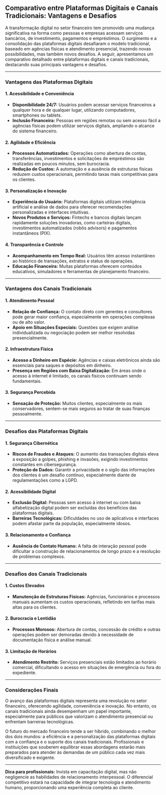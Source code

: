 ## Comparativo entre Plataformas Digitais e Canais Tradicionais: Vantagens e Desafios

A transformação digital no setor financeiro tem promovido uma mudança significativa na forma como pessoas e empresas acessam serviços bancários, de investimento, pagamentos e empréstimos. O surgimento e a consolidação das plataformas digitais desafiaram o modelo tradicional, baseado em agências físicas e atendimento presencial, trazendo novas possibilidades, mas também novos desafios. A seguir, apresentamos um comparativo detalhado entre plataformas digitais e canais tradicionais, destacando suas principais vantagens e desafios.

---

### Vantagens das Plataformas Digitais

#### 1. **Acessibilidade e Conveniência**
- **Disponibilidade 24/7:** Usuários podem acessar serviços financeiros a qualquer hora e de qualquer lugar, utilizando computadores, smartphones ou tablets.
- **Inclusão Financeira:** Pessoas em regiões remotas ou sem acesso fácil a agências físicas podem utilizar serviços digitais, ampliando o alcance do sistema financeiro.

#### 2. **Agilidade e Eficiência**
- **Processos Automatizados:** Operações como abertura de contas, transferências, investimentos e solicitações de empréstimos são realizadas em poucos minutos, sem burocracia.
- **Redução de Custos:** A automação e a ausência de estruturas físicas reduzem custos operacionais, permitindo taxas mais competitivas para os clientes.

#### 3. **Personalização e Inovação**
- **Experiência do Usuário:** Plataformas digitais utilizam inteligência artificial e análise de dados para oferecer recomendações personalizadas e interfaces intuitivas.
- **Novos Produtos e Serviços:** Fintechs e bancos digitais lançam rapidamente soluções inovadoras, como carteiras digitais, investimentos automatizados (robôs advisors) e pagamentos instantâneos (PIX).

#### 4. **Transparência e Controle**
- **Acompanhamento em Tempo Real:** Usuários têm acesso instantâneo ao histórico de transações, extratos e status de operações.
- **Educação Financeira:** Muitas plataformas oferecem conteúdos educativos, simuladores e ferramentas de planejamento financeiro.

---

### Vantagens dos Canais Tradicionais

#### 1. **Atendimento Pessoal**
- **Relação de Confiança:** O contato direto com gerentes e consultores pode gerar maior confiança, especialmente em operações complexas ou de alto valor.
- **Apoio em Situações Especiais:** Questões que exigem análise individualizada ou negociação podem ser melhor resolvidas presencialmente.

#### 2. **Infraestrutura Física**
- **Acesso a Dinheiro em Espécie:** Agências e caixas eletrônicos ainda são essenciais para saques e depósitos em dinheiro.
- **Presença em Regiões com Baixa Digitalização:** Em áreas onde o acesso à internet é limitado, os canais físicos continuam sendo fundamentais.

#### 3. **Segurança Percebida**
- **Sensação de Proteção:** Muitos clientes, especialmente os mais conservadores, sentem-se mais seguros ao tratar de suas finanças pessoalmente.

---

### Desafios das Plataformas Digitais

#### 1. **Segurança Cibernética**
- **Riscos de Fraudes e Ataques:** O aumento das transações digitais eleva a exposição a golpes, phishing e invasões, exigindo investimentos constantes em cibersegurança.
- **Proteção de Dados:** Garantir a privacidade e o sigilo das informações dos clientes é um desafio contínuo, especialmente diante de regulamentações como a LGPD.

#### 2. **Acessibilidade Digital**
- **Exclusão Digital:** Pessoas sem acesso à internet ou com baixa alfabetização digital podem ser excluídas dos benefícios das plataformas digitais.
- **Barreiras Tecnológicas:** Dificuldades no uso de aplicativos e interfaces podem afastar parte da população, especialmente idosos.

#### 3. **Relacionamento e Confiança**
- **Ausência de Contato Humano:** A falta de interação pessoal pode dificultar a construção de relacionamentos de longo prazo e a resolução de problemas complexos.

---

### Desafios dos Canais Tradicionais

#### 1. **Custos Elevados**
- **Manutenção de Estruturas Físicas:** Agências, funcionários e processos manuais aumentam os custos operacionais, refletindo em tarifas mais altas para os clientes.

#### 2. **Burocracia e Lentidão**
- **Processos Morosos:** Abertura de contas, concessão de crédito e outras operações podem ser demoradas devido à necessidade de documentação física e análise manual.

#### 3. **Limitação de Horários**
- **Atendimento Restrito:** Serviços presenciais estão limitados ao horário comercial, dificultando o acesso em situações de emergência ou fora do expediente.

---

### Considerações Finais

O avanço das plataformas digitais representa uma revolução no setor financeiro, oferecendo agilidade, conveniência e inovação. No entanto, os canais tradicionais ainda desempenham um papel importante, especialmente para públicos que valorizam o atendimento presencial ou enfrentam barreiras tecnológicas.

O futuro do mercado financeiro tende a ser híbrido, combinando o melhor dos dois mundos: a eficiência e a personalização das plataformas digitais com a confiança e o suporte dos canais tradicionais. Profissionais e instituições que souberem equilibrar essas abordagens estarão mais preparados para atender às demandas de um público cada vez mais diversificado e exigente.

---

**Dica para profissionais:** Invista em capacitação digital, mas não negligencie as habilidades de relacionamento interpessoal. O diferencial competitivo estará na capacidade de integrar tecnologia e atendimento humano, proporcionando uma experiência completa ao cliente.